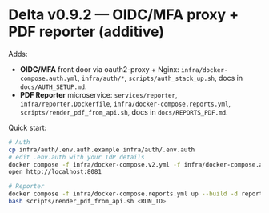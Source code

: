 # Delta v0.9.2 — OIDC/MFA proxy + PDF reporter (additive)

Adds:
- **OIDC/MFA** front door via oauth2-proxy + Nginx: `infra/docker-compose.auth.yml`, `infra/auth/*`, `scripts/auth_stack_up.sh`, docs in `docs/AUTH_SETUP.md`.
- **PDF Reporter** microservice: `services/reporter`, `infra/reporter.Dockerfile`, `infra/docker-compose.reports.yml`, `scripts/render_pdf_from_api.sh`, docs in `docs/REPORTS_PDF.md`.

Quick start:
```bash
# Auth
cp infra/auth/.env.auth.example infra/auth/.env.auth
# edit .env.auth with your IdP details
docker compose -f infra/docker-compose.v2.yml -f infra/docker-compose.auth.yml up -d reverse-proxy oauth2-proxy
open http://localhost:8081

# Reporter
docker compose -f infra/docker-compose.reports.yml up --build -d reporter
bash scripts/render_pdf_from_api.sh <RUN_ID>
```
